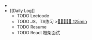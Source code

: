 -
- [[Daily Log]]
	- TODO Leetcode
	- TODO JS、TS练习 >[🍅🍅🍅🍅🍅 125min](#agenda-pomo://?t=f-1692002539281-1500%2Cf-1692008190423-1500%2Cf-1692010521491-1500%2Cf-1692023580346-1500%2Cf-1692067109422-1500)
	- TODO Resume
	- TODO React 框架面试